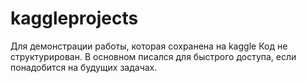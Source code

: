 # kaggleprojects
Для демонстрации работы, которая сохранена на kaggle
Код не структурирован. В основном писался для быстрого доступа, если понадобится на будущих задачах.
